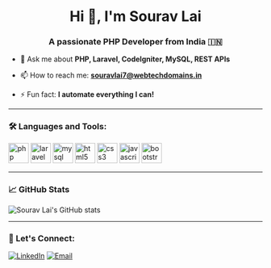 <h1 align="center">Hi 👋, I'm Sourav Lai</h1>
<h3 align="center">A passionate PHP Developer from India 🇮🇳</h3>

- 💬 Ask me about **PHP, Laravel, CodeIgniter, MySQL, REST APIs**

- 📫 How to reach me: **souravlai7@webtechdomains.in**

- ⚡ Fun fact: **I automate everything I can!**

---

### 🛠️ Languages and Tools:
<p align="left">
  <img src="https://cdn.jsdelivr.net/gh/devicons/devicon/icons/php/php-original.svg" alt="php" width="40" height="40"/>
  <img src="https://upload.wikimedia.org/wikipedia/commons/9/9a/Laravel.svg" alt="laravel" width="40" height="40"/>
  <img src="https://cdn.jsdelivr.net/gh/devicons/devicon/icons/mysql/mysql-original.svg" alt="mysql" width="40" height="40"/>
  <img src="https://cdn.jsdelivr.net/gh/devicons/devicon/icons/html5/html5-original.svg" alt="html5" width="40" height="40"/>
  <img src="https://cdn.jsdelivr.net/gh/devicons/devicon/icons/css3/css3-original.svg" alt="css3" width="40" height="40"/>
  <img src="https://cdn.jsdelivr.net/gh/devicons/devicon/icons/javascript/javascript-original.svg" alt="javascript" width="40" height="40"/>
  <img src="https://cdn.jsdelivr.net/gh/devicons/devicon/icons/bootstrap/bootstrap-plain.svg" alt="bootstrap" width="40" height="40"/>
</p>

---

### 📈 GitHub Stats
![Sourav Lai's GitHub stats](https://github-readme-stats.vercel.app/api?username=Souravlai7-WTD&show_icons=true&theme=dracula&count_private=true)

---

### 🔗 Let's Connect:

[![LinkedIn](https://img.shields.io/badge/LinkedIn-blue?style=for-the-badge&logo=linkedin&logoColor=white)](https://linkedin.com/in/sourav-lai-963b40216)
[![Email](https://img.shields.io/badge/Email-D14836?style=for-the-badge&logo=gmail&logoColor=white)](mailto:souravlai7@webtechdomains.in)

